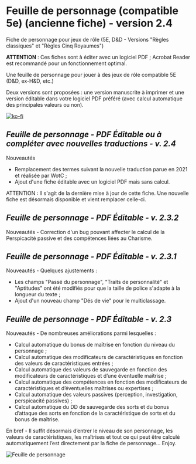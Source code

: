 # Feuille de personnage (compatible 5e) (ancienne fiche) - version 2.4
Fiche de personnage pour jeux de rôle (5E, D&amp;D - Versions "Règles classiques" et "Règles Cinq Royaumes")

**ATTENTION** : Ces fiches sont à éditer avec un logiciel PDF ; Acrobat Reader est recommandé pour un fonctionnement optimal.

Une feuille de personnage pour jouer à des jeux de rôle compatible 5E (D&D, ex-H&D, etc.)

Deux versions sont proposées : une version manuscrite à imprimer et une version éditable dans votre logiciel PDF préféré (avec calcul automatique des principales valeurs ou non).

[![ko-fi](https://ko-fi.com/img/githubbutton_sm.svg)](https://ko-fi.com/X8X047X1L)

## _Feuille de personnage - PDF Éditable ou à compléter avec nouvelles traductions - v. 2.4_

Nouveautés
- Remplacement des termes suivant la nouvelle traduction parue en 2021 et réalisée par WotC ;
- Ajout d'une fiche éditable avec un logiciel PDF mais sans calcul. 

ATTENTION : Il s'agit de la dernière mise à jour de cette fiche. Une nouvelle fiche est désormais disponible et vient remplacer celle-ci.

## _Feuille de personnage - PDF Éditable - v. 2.3.2_

Nouveautés -
Correction d'un bug pouvant affecter le calcul de la Perspicacité passive et des compétences liées au Charisme.

## _Feuille de personnage - PDF Éditable - v. 2.3.1_

Nouveautés -
Quelques ajustements :
- Les champs "Passé du personnage", "Traits de personnalité" et "Aptitudes" ont été modifiés pour que la taille de police s'adapte à la longueur du texte ;
- Ajout d'un nouveau champ "Dés de vie" pour le multiclassage.

## _Feuille de personnage - PDF Éditable - v. 2.3_

Nouveautés -
De nombreuses améliorations parmi lesquelles :
- Calcul automatique du bonus de maîtrise en fonction du niveau du personnage ;
- Calcul automatique des modificateurs de caractéristiques en fonction des valeurs de caractéristiques entrées ;
- Calcul automatique des valeurs de sauvegarde en fonction des modificateurs de caractéristiques et d’une éventuelle maîtrise ;
- Calcul automatique des compétences en fonction des modificateurs de caractéristiques et d’éventuelles maîtrises ou expertises ;
- Calcul automatique des valeurs passives (perception, investigation, perspicacité passives) ;
- Calcul automatique du DD de sauvegarde des sorts et du bonus d’attaque des sorts en fonction de la caractéristique de sorts et du bonus de maîtrise.

En bref -
Il suffit désormais d’entrer le niveau de son personnage, les valeurs de caractéristiques, les maîtrises et tout ce qui peut être calculé automatiquement l’est directement par la fiche de personnage… Enjoy.

![Feuille de personnage](https://nsa40.casimages.com/img/2021/05/08/210508090144712125.jpg)
